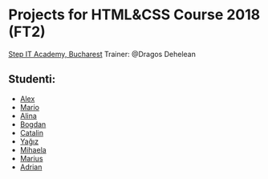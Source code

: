 # Projects for HTML&CSS Course 2018 (FT2)
[Step IT Academy, Bucharest](https://itstep.ro/)
Trainer: @Dragos Dehelean

## Studenti:

* [Alex](https://github.com/mrtornado/stepit) 
* [Mario](https://github.com/Thunder889/Step-IT/)
* [Alina](https://github.com/AlinaDumitru2018/HTML-CSS_Projects)
* [Bogdan](https://github.com/hutustepit/HTML_CSS_FT2)
* [Catalin](https://github.com/mcata97/StepIT)
* [Yağız](https://github.com/renown93/Stepit2018)
* [Mihaela](https://github.com/MihaSarbu/HTML-CSS)
* [Marius]()
* [Adrian](https://github.com/Adrian240894/HTML-CSS)

